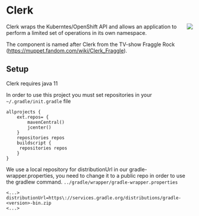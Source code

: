 # Clerk
<img align="right" src="https://vignette.wikia.nocookie.net/muppet/images/f/fc/Clerkfraggle.jpg/revision/latest?cb=20060727223537">

Clerk wraps the Kuberntes/OpenShift API and allows an application to perform a limited set of operations in its own namespace.

The component is named after Clerk from the TV-show Fraggle Rock (https://muppet.fandom.com/wiki/Clerk_Fraggle).

## Setup

Clerk requires java 11

In order to use this project you must set repositories in your `~/.gradle/init.gradle` file

    allprojects {
        ext.repos= {
            mavenCentral()
            jcenter()
        }
        repositories repos
        buildscript {
         repositories repos
        }
    }

We use a local repository for distributionUrl in our gradle-wrapper.properties, you need to change it to a public repo in order to use the gradlew command. `../gradle/wrapper/gradle-wrapper.properties`

    <...>
    distributionUrl=https\://services.gradle.org/distributions/gradle-<version>-bin.zip
    <...>
